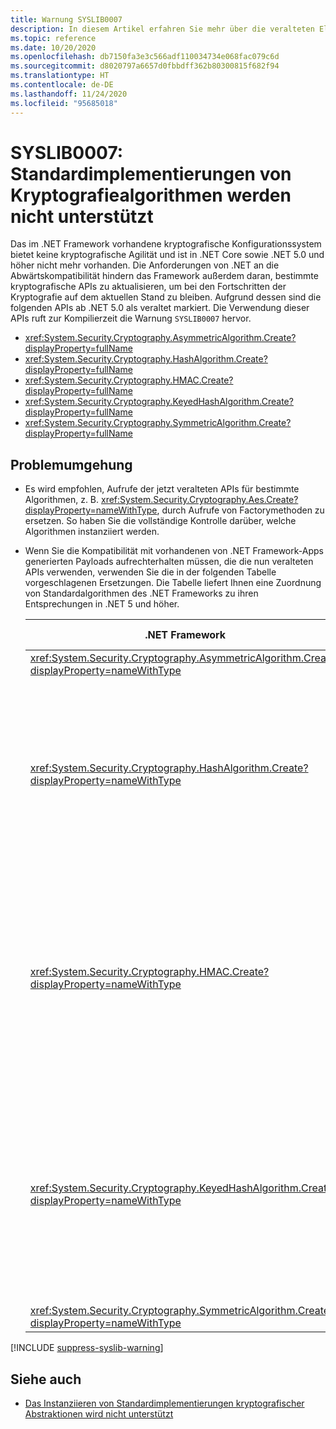 ```yaml
---
title: Warnung SYSLIB0007
description: In diesem Artikel erfahren Sie mehr über die veralteten Elemente, die zur Kompilierzeit die Warnung SYSLIB0007 generieren.
ms.topic: reference
ms.date: 10/20/2020
ms.openlocfilehash: db7150fa3e3c566adf110034734e068fac079c6d
ms.sourcegitcommit: d8020797a6657d0fbbdff362b80300815f682f94
ms.translationtype: HT
ms.contentlocale: de-DE
ms.lasthandoff: 11/24/2020
ms.locfileid: "95685018"
---
```

# <a name="syslib0007-default-implementations-of-cryptography-algorithms-not-supported"></a>SYSLIB0007: Standardimplementierungen von Kryptografiealgorithmen werden nicht unterstützt

Das im .NET Framework vorhandene kryptografische Konfigurationssystem bietet keine kryptografische Agilität und ist in .NET Core sowie .NET 5.0 und höher nicht mehr vorhanden. Die Anforderungen von .NET an die Abwärtskompatibilität hindern das Framework außerdem daran, bestimmte kryptografische APIs zu aktualisieren, um bei den Fortschritten der Kryptografie auf dem aktuellen Stand zu bleiben. Aufgrund dessen sind die folgenden APIs ab .NET 5.0 als veraltet markiert. Die Verwendung dieser APIs ruft zur Kompilierzeit die Warnung `SYSLIB0007` hervor.

- <xref:System.Security.Cryptography.AsymmetricAlgorithm.Create?displayProperty=fullName>
- <xref:System.Security.Cryptography.HashAlgorithm.Create?displayProperty=fullName>
- <xref:System.Security.Cryptography.HMAC.Create?displayProperty=fullName>
- <xref:System.Security.Cryptography.KeyedHashAlgorithm.Create?displayProperty=fullName>
- <xref:System.Security.Cryptography.SymmetricAlgorithm.Create?displayProperty=fullName>

## <a name="workarounds"></a>Problemumgehung

- Es wird empfohlen, Aufrufe der jetzt veralteten APIs für bestimmte Algorithmen, z. B. <xref:System.Security.Cryptography.Aes.Create?displayProperty=nameWithType>, durch Aufrufe von Factorymethoden zu ersetzen. So haben Sie die vollständige Kontrolle darüber, welche Algorithmen instanziiert werden.

- Wenn Sie die Kompatibilität mit vorhandenen von .NET Framework-Apps generierten Payloads aufrechterhalten müssen, die die nun veralteten APIs verwenden, verwenden Sie die in der folgenden Tabelle vorgeschlagenen Ersetzungen. Die Tabelle liefert Ihnen eine Zuordnung von Standardalgorithmen des .NET Frameworks zu ihren Entsprechungen in .NET 5 und höher.

  | .NET Framework | Mit .NET Core/.NET 5.0 und höher kompatible Ersetzung | Bemerkungen |
  | - | - | - |
  | <xref:System.Security.Cryptography.AsymmetricAlgorithm.Create?displayProperty=nameWithType> | <xref:System.Security.Cryptography.RSA.Create?displayProperty=nameWithType> | |
  | <xref:System.Security.Cryptography.HashAlgorithm.Create?displayProperty=nameWithType> | <xref:System.Security.Cryptography.SHA1.Create?displayProperty=nameWithType> | Der SHA-1-Algorithmus gilt als nicht mehr nutzbar. Sie sollten wenn möglich einen stärkeren Algorithmus verwenden. Wenden Sie sich an Ihren Sicherheitsberater, um weitere Schritte abzusprechen. |
  | <xref:System.Security.Cryptography.HMAC.Create?displayProperty=nameWithType> | <xref:System.Security.Cryptography.HMACSHA1.%23ctor> | Der HMACSHA1-Algorithmus sollte für die meisten modernen Anwendungen nicht verwendet werden. Sie sollten wenn möglich einen stärkeren Algorithmus verwenden. Wenden Sie sich an Ihren Sicherheitsberater, um weitere Schritte abzusprechen. |
  | <xref:System.Security.Cryptography.KeyedHashAlgorithm.Create?displayProperty=nameWithType> | <xref:System.Security.Cryptography.HMACSHA1.%23ctor> | Der HMACSHA1-Algorithmus sollte für die meisten modernen Anwendungen nicht verwendet werden. Sie sollten wenn möglich einen stärkeren Algorithmus verwenden. Wenden Sie sich an Ihren Sicherheitsberater, um weitere Schritte abzusprechen. |
  | <xref:System.Security.Cryptography.SymmetricAlgorithm.Create?displayProperty=nameWithType> | <xref:System.Security.Cryptography.Aes.Create?displayProperty=nameWithType> |

[!INCLUDE [suppress-syslib-warning](../../../includes/suppress-syslib-warning.md)]

## <a name="see-also"></a>Siehe auch

- [Das Instanziieren von Standardimplementierungen kryptografischer Abstraktionen wird nicht unterstützt](cryptography/5.0/instantiating-default-implementations-of-cryptographic-abstractions-not-supported.md)
